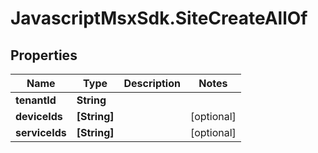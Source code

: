 # JavascriptMsxSdk.SiteCreateAllOf

## Properties

Name | Type | Description | Notes
------------ | ------------- | ------------- | -------------
**tenantId** | **String** |  | 
**deviceIds** | **[String]** |  | [optional] 
**serviceIds** | **[String]** |  | [optional] 


